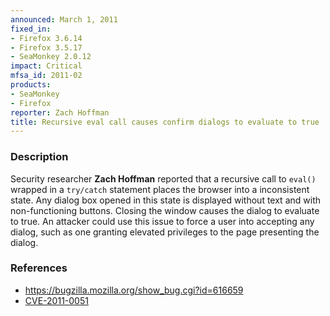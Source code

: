 ```yaml
---
announced: March 1, 2011
fixed_in:
- Firefox 3.6.14
- Firefox 3.5.17
- SeaMonkey 2.0.12
impact: Critical
mfsa_id: 2011-02
products:
- SeaMonkey
- Firefox
reporter: Zach Hoffman
title: Recursive eval call causes confirm dialogs to evaluate to true
---
```


<h3>Description</h3>

<p>Security researcher <strong>Zach Hoffman</strong> reported that a
recursive call to <code>eval()</code> wrapped in
a <code>try/catch</code> statement places the browser into a
inconsistent state.  Any dialog box opened in this state is displayed
without text and with non-functioning buttons.  Closing the window
causes the dialog to evaluate to true.  An attacker could use this
issue to force a user into accepting any dialog, such as one granting
elevated privileges to the page presenting the dialog.</p>

<h3>References</h3>

<ul>
  <li><a href="https://bugzilla.mozilla.org/show_bug.cgi?id=616659">https://bugzilla.mozilla.org/show_bug.cgi?id=616659</a></li>
  <li><a class="ex-ref" href="http://cve.mitre.org/cgi-bin/cvename.cgi?name=CVE-2011-0051">CVE-2011-0051</a></li>
</ul>





